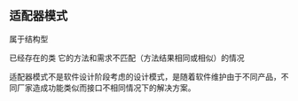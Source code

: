 ## 适配器模式

 属于结构型

  已经存在的类 它的方法和需求不匹配（方法结果相同或相似）的情况

  适配器模式不是软件设计阶段考虑的设计模式，是随着软件维护由于不同产品，不同厂家造成功能类似而接口不相同情况下的解决方案。

